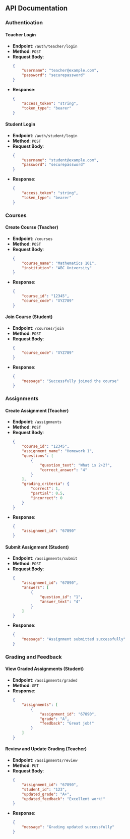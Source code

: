 ## API Documentation

### Authentication

#### Teacher Login
- **Endpoint**: `/auth/teacher/login`
- **Method**: `POST`
- **Request Body**:
    ```json
    {
        "username": "teacher@example.com",
        "password": "securepassword"
    }
    ```
- **Response**:
    ```json
    {
        "access_token": "string",
        "token_type": "bearer"
    }
    ```

#### Student Login
- **Endpoint**: `/auth/student/login`
- **Method**: `POST`
- **Request Body**:
    ```json
    {
        "username": "student@example.com",
        "password": "securepassword"
    }
    ```
- **Response**:
    ```json
    {
        "access_token": "string",
        "token_type": "bearer"
    }
    ```

### Courses

#### Create Course (Teacher)
- **Endpoint**: `/courses`
- **Method**: `POST`
- **Request Body**:
    ```json
    {
        "course_name": "Mathematics 101",
        "institution": "ABC University"
    }
    ```
- **Response**:
    ```json
    {
        "course_id": "12345",
        "course_code": "XYZ789"
    }
    ```

#### Join Course (Student)
- **Endpoint**: `/courses/join`
- **Method**: `POST`
- **Request Body**:
    ```json
    {
        "course_code": "XYZ789"
    }
    ```
- **Response**:
    ```json
    {
        "message": "Successfully joined the course"
    }
    ```

### Assignments

#### Create Assignment (Teacher)
- **Endpoint**: `/assignments`
- **Method**: `POST`
- **Request Body**:
    ```json
    {
        "course_id": "12345",
        "assignment_name": "Homework 1",
        "questions": [
            {
                "question_text": "What is 2+2?",
                "correct_answer": "4"
            }
        ],
        "grading_criteria": {
            "correct": 1,
            "partial": 0.5,
            "incorrect": 0
        }
    }
    ```
- **Response**:
    ```json
    {
        "assignment_id": "67890"
    }
    ```

#### Submit Assignment (Student)
- **Endpoint**: `/assignments/submit`
- **Method**: `POST`
- **Request Body**:
    ```json
    {
        "assignment_id": "67890",
        "answers": [
            {
                "question_id": "1",
                "answer_text": "4"
            }
        ]
    }
    ```
- **Response**:
    ```json
    {
        "message": "Assignment submitted successfully"
    }
    ```

### Grading and Feedback

#### View Graded Assignments (Student)
- **Endpoint**: `/assignments/graded`
- **Method**: `GET`
- **Response**:
    ```json
    {
        "assignments": [
            {
                "assignment_id": "67890",
                "grade": "A",
                "feedback": "Great job!"
            }
        ]
    }
    ```

#### Review and Update Grading (Teacher)
- **Endpoint**: `/assignments/review`
- **Method**: `PUT`
- **Request Body**:
    ```json
    {
        "assignment_id": "67890",
        "student_id": "123",
        "updated_grade": "A+",
        "updated_feedback": "Excellent work!"
    }
    ```
- **Response**:
    ```json
    {
        "message": "Grading updated successfully"
    }
    ```

